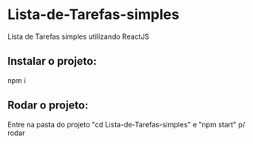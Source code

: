 # Lista-de-Tarefas-simples
Lista de Tarefas simples utilizando ReactJS

## Instalar o projeto:
npm i

## Rodar o projeto:
Entre na pasta do projeto "cd Lista-de-Tarefas-simples"
e "npm start" p/ rodar

